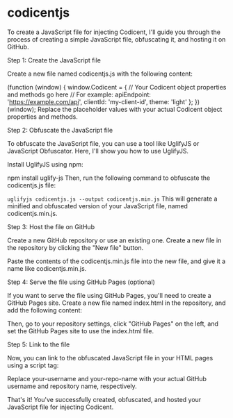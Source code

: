 # codicentjs

To create a JavaScript file for injecting Codicent, I'll guide you through the process of creating a simple JavaScript file, obfuscating it, and hosting it on GitHub.

Step 1: Create the JavaScript file

Create a new file named codicentjs.js with the following content:

(function (window) {
  window.Codicent = {
    // Your Codicent object properties and methods go here
    // For example:
    apiEndpoint: 'https://example.com/api',
    clientId: 'my-client-id',
    theme: 'light'
  };
})(window);
Replace the placeholder values with your actual Codicent object properties and methods.

Step 2: Obfuscate the JavaScript file

To obfuscate the JavaScript file, you can use a tool like UglifyJS or JavaScript Obfuscator. Here, I'll show you how to use UglifyJS.

Install UglifyJS using npm:

npm install uglify-js
Then, run the following command to obfuscate the codicentjs.js file:

`uglifyjs codicentjs.js --output codicentjs.min.js`
This will generate a minified and obfuscated version of your JavaScript file, named codicentjs.min.js.

Step 3: Host the file on GitHub

Create a new GitHub repository or use an existing one. Create a new file in the repository by clicking the "New file" button.

Paste the contents of the codicentjs.min.js file into the new file, and give it a name like codicentjs.min.js.

Step 4: Serve the file using GitHub Pages (optional)

If you want to serve the file using GitHub Pages, you'll need to create a GitHub Pages site. Create a new file named index.html in the repository, and add the following content:

<!DOCTYPE html>
<html>
  <head>
    <script src="codicentjs.min.js"></script>
  </head>
  <body>
    <!-- Your page content -->
  </body>
</html>
Then, go to your repository settings, click "GitHub Pages" on the left, and set the GitHub Pages site to use the index.html file.

Step 5: Link to the file

Now, you can link to the obfuscated JavaScript file in your HTML pages using a script tag:

<script src="https://izaxon.github.io/codicentjs/codicentjs.min.js"></script>
Replace your-username and your-repo-name with your actual GitHub username and repository name, respectively.

That's it! You've successfully created, obfuscated, and hosted your JavaScript file for injecting Codicent.
